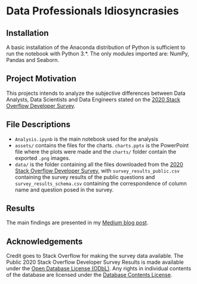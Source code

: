 # Data Professionals Idiosyncrasies

## Installation
A basic installation of the Anaconda distribution of Python is sufficient to run the notebook with Python 3.*. The only modules imported are: NumPy, Pandas and Seaborn.

## Project Motivation
This projects intends to analyze the subjective differences between Data Analysts, Data Scientists and Data Engineers stated on the [2020 Stack Overflow Developer Survey](https://insights.stackoverflow.com/survey).

## File Descriptions
* ```Analysis.ipynb``` is the main notebook used for the analysis
* ```assets/``` contains the files for the charts. ```charts.pptx``` is the PowerPoint file where the plots were made and the ```charts/``` folder contain the exported ```.png``` images.
* ```data/``` is the folder containing all the files downloaded from the [2020 Stack Overflow Developer Survey](https://insights.stackoverflow.com/survey), with ```survey_results_public.csv``` containing the survey results of the public questions and ```survey_results_schema.csv``` containing the correspondence of column name and question posed in the survey.

## Results
The main findings are presented in my [Medium blog post](https://felipe-takaoka.medium.com/who-is-happiest-data-analysts-scientists-or-engineers-1e176c5487f7).

## Acknowledgements
Credit goes to Stack Overflow for making the survey data available. The Public 2020 Stack Overflow Developer Survey Results is made available under the [Open Database License (ODbL)](http://opendatacommons.org/licenses/odbl/1.0/). Any rights in individual contents of the database are licensed under the [Database Contents License](http://opendatacommons.org/licenses/dbcl/1.0/).